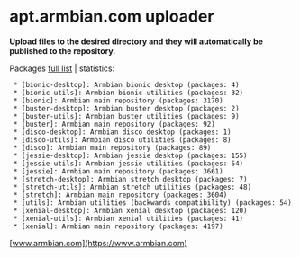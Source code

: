 # apt.armbian.com uploader

**Upload files to the desired directory and they will automatically be published to the repository.**

Packages [full list](content.txt) | statistics:

	 * [bionic-desktop]: Armbian bionic desktop (packages: 4)
	 * [bionic-utils]: Armbian bionic utilities (packages: 32)
	 * [bionic]: Armbian main repository (packages: 3170)
	 * [buster-desktop]: Armbian buster desktop (packages: 2)
	 * [buster-utils]: Armbian buster utilities (packages: 9)
	 * [buster]: Armbian main repository (packages: 92)
	 * [disco-desktop]: Armbian disco desktop (packages: 1)
	 * [disco-utils]: Armbian disco utilities (packages: 8)
	 * [disco]: Armbian main repository (packages: 89)
	 * [jessie-desktop]: Armbian jessie desktop (packages: 155)
	 * [jessie-utils]: Armbian jessie utilities (packages: 54)
	 * [jessie]: Armbian main repository (packages: 3661)
	 * [stretch-desktop]: Armbian stretch desktop (packages: 7)
	 * [stretch-utils]: Armbian stretch utilities (packages: 48)
	 * [stretch]: Armbian main repository (packages: 3604)
	 * [utils]: Armbian utilities (backwards compatibility) (packages: 54)
	 * [xenial-desktop]: Armbian xenial desktop (packages: 120)
	 * [xenial-utils]: Armbian xenial utilities (packages: 41)
	 * [xenial]: Armbian main repository (packages: 4197)

[www.armbian.com](https://www.armbian.com)
